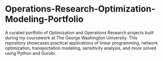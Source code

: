 # Operations-Research-Optimization-Modeling-Portfolio
A curated portfolio of Optimization and Operations Research projects built during my coursework at The George Washington University. This repository showcases practical applications of linear programming, network optimization, transportation modeling, sensitivity analysis, and more solved using Python and Gurobi.

